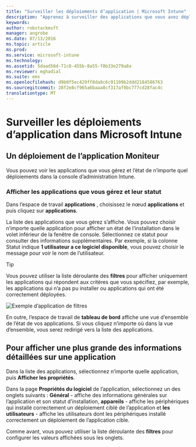 ```yaml
---
title: "Surveiller les déploiements d’application | Microsoft Intune"
description: "Apprenez à surveiller des applications que vous avez déployé avec Intune."
keywords: 
author: robstackmsft
manager: angrobe
ms.date: 07/13/2016
ms.topic: article
ms.prod: 
ms.service: microsoft-intune
ms.technology: 
ms.assetid: 5daad56d-71c8-455b-8a55-f8b33e279a8a
ms.reviewer: mghadial
ms.suite: ems
ms.openlocfilehash: d9b0f5ec429ff8da8c6c91109b2ddd2184586763
ms.sourcegitcommit: 28f2e8cf965a6baaa8cf317af8bc777cd28fac4c
translationtype: MT
---
```

# Surveiller les déploiements d’application dans Microsoft Intune

## Un déploiement de l’application Moniteur
Vous pouvez voir les applications que vous gérez et l’état de n’importe quel déploiements dans la console d’administration Intune.

### Afficher les applications que vous gérez et leur statut
Dans l’espace de travail **applications** , choisissez le nœud **applications** et puis cliquez sur **applications**.

La liste des applications que vous gérez s’affiche. Vous pouvez choisir n’importe quelle application pour afficher un état de l’installation dans le volet inférieur de la fenêtre de console. Sélectionnez ce statut pour consulter des informations supplémentaires. Par exemple, si la colonne Statut indique **1 utilisateur a ce logiciel disponible**, vous pouvez choisir le message pour voir le nom de l’utilisateur.

> [!TIP]
> Vous pouvez utiliser la liste déroulante des **filtres** pour afficher uniquement les applications qui répondent aux critères que vous spécifiez, par exemple, les applications qui n’a pas pu installer ou applications qui ont été correctement déployées.
>
> ![Exemple d’application de filtres](./media/app-filters.png)

En outre, l’espace de travail de **tableau de bord** affiche une vue d’ensemble de l’état de vos applications. Si vous cliquez n’importe où dans la vue d’ensemble, vous serez redirigé vers la liste des applications.

## Pour afficher une plus grande des informations détaillées sur une application
Dans la liste des applications, sélectionnez n’importe quelle application, puis **Afficher les propriétés**.

Dans la page **Propriétés du logiciel** de l’application, sélectionnez un des onglets suivants : **Général** - affiche des informations générales sur l’application et son statut d’installation, **appareils** - affiche les périphériques qui installé correctement un déploiement ciblé de l’application et **les utilisateurs** - affiche les utilisateurs dont les périphériques installé correctement un déploiement de l’application cible.

Comme avant, vous pouvez utiliser la liste déroulante des **filtres** pour configurer les valeurs affichées sous les onglets.
